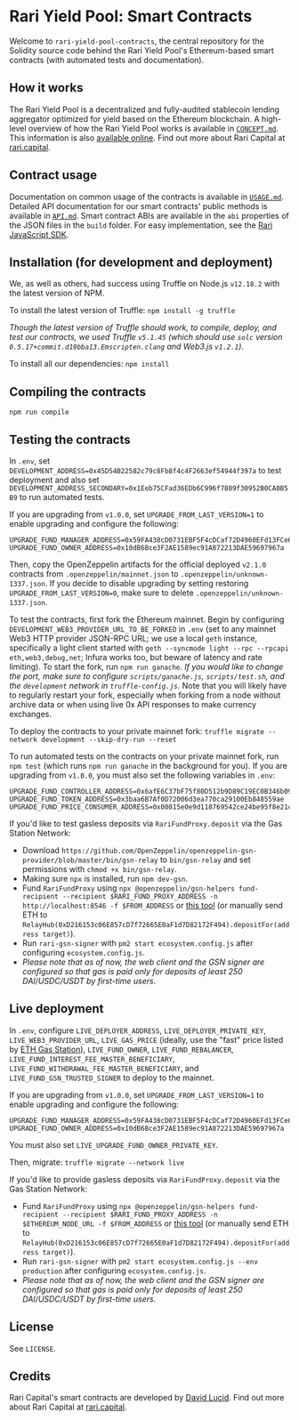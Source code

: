 # Rari Yield Pool: Smart Contracts

Welcome to `rari-yield-pool-contracts`, the central repository for the Solidity source code behind the Rari Yield Pool's Ethereum-based smart contracts (with automated tests and documentation).

## How it works

The Rari Yield Pool is a decentralized and fully-audited stablecoin lending aggregator optimized for yield based on the Ethereum blockchain. A high-level overview of how the Rari Yield Pool works is available in [`CONCEPT.md`](CONCEPT.md). This information is also [available online](https://rari.capital/current.html). Find out more about Rari Capital at [rari.capital](https://rari.capital).

## Contract usage

Documentation on common usage of the contracts is available in [`USAGE.md`](USAGE.md). Detailed API documentation for our smart contracts' public methods is available in [`API.md`](API.md). Smart contract ABIs are available in the `abi` properties of the JSON files in the `build` folder. For easy implementation, see the [Rari JavaScript SDK](https://github.com/Rari-Capital/rari-sdk).

## Installation (for development and deployment)

We, as well as others, had success using Truffle on Node.js `v12.18.2` with the latest version of NPM.

To install the latest version of Truffle: `npm install -g truffle`

*Though the latest version of Truffle should work, to compile, deploy, and test our contracts, we used Truffle `v5.1.45` (which should use `solc` version `0.5.17+commit.d19bba13.Emscripten.clang` and Web3.js `v1.2.1`).*

To install all our dependencies: `npm install`

## Compiling the contracts

`npm run compile`

## Testing the contracts

In `.env`, set `DEVELOPMENT_ADDRESS=0x45D54B22582c79c8Fb8f4c4F2663ef54944f397a` to test deployment and also set `DEVELOPMENT_ADDRESS_SECONDARY=0x1Eeb75CFad36EDb6C996f7809f30952B0CA0B5B9` to run automated tests.

If you are upgrading from `v1.0.0`, set `UPGRADE_FROM_LAST_VERSION=1` to enable upgrading and configure the following:

    UPGRADE_FUND_MANAGER_ADDRESS=0x59FA438cD0731EBF5F4cDCaf72D4960EFd13FCe6
    UPGRADE_FUND_OWNER_ADDRESS=0x10dB6Bce3F2AE1589ec91A872213DAE59697967a

Then, copy the OpenZeppelin artifacts for the official deployed `v2.1.0` contracts from `.openzeppelin/mainnet.json` to `.openzeppelin/unknown-1337.json`. If you decide to disable upgrading by setting restoring `UPGRADE_FROM_LAST_VERSION=0`, make sure to delete `.openzeppelin/unknown-1337.json`.

To test the contracts, first fork the Ethereum mainnet. Begin by configuring `DEVELOPMENT_WEB3_PROVIDER_URL_TO_BE_FORKED` in `.env` (set to any mainnet Web3 HTTP provider JSON-RPC URL; we use a local `geth` instance, specifically a light client started with `geth --syncmode light --rpc --rpcapi eth,web3,debug,net`; Infura works too, but beware of latency and rate limiting). To start the fork, run `npm run ganache`. *If you would like to change the port, make sure to configure `scripts/ganache.js`, `scripts/test.sh`, and the `development` network in `truffle-config.js`.* Note that you will likely have to regularly restart your fork, especially when forking from a node without archive data or when using live 0x API responses to make currency exchanges.

To deploy the contracts to your private mainnet fork: `truffle migrate --network development --skip-dry-run --reset`

To run automated tests on the contracts on your private mainnet fork, run `npm test` (which runs `npm run ganache` in the background for you). If you are upgrading from `v1.0.0`, you must also set the following variables in `.env`:

    UPGRADE_FUND_CONTROLLER_ADDRESS=0x6afE6C37bF75f80D512b9D89C19EC0B346b09a8d
    UPGRADE_FUND_TOKEN_ADDRESS=0x3baa6B7Af0D72006d3ea770ca29100Eb848559ae
    UPGRADE_FUND_PRICE_CONSUMER_ADDRESS=0x00815e0e9d118769542ce24be95f8e21c60e5561

If you'd like to test gasless deposits via `RariFundProxy.deposit` via the Gas Station Network:

* Download `https://github.com/OpenZeppelin/openzeppelin-gsn-provider/blob/master/bin/gsn-relay` to `bin/gsn-relay` and set permissions with `chmod +x bin/gsn-relay`.
* Making sure `npx` is installed, run `npm dev-gsn`.
* Fund `RariFundProxy` using `npx @openzeppelin/gsn-helpers fund-recipient --recipient $RARI_FUND_PROXY_ADDRESS -n http://localhost:8546 -f $FROM_ADDRESS` or [this tool](https://www.opengsn.org/recipients) (or manually send ETH to `RelayHub(0xD216153c06E857cD7f72665E0aF1d7D82172F494).depositFor(address target)`).
* Run `rari-gsn-signer` with `pm2 start ecosystem.config.js` after configuring `ecosystem.config.js`.
* *Please note that as of now, the web client and the GSN signer are configured so that gas is paid only for deposits of least 250 DAI/USDC/USDT by first-time users.*

## Live deployment

In `.env`, configure `LIVE_DEPLOYER_ADDRESS`, `LIVE_DEPLOYER_PRIVATE_KEY`, `LIVE_WEB3_PROVIDER_URL`, `LIVE_GAS_PRICE` (ideally, use the "fast" price listed by [ETH Gas Station](https://www.ethgasstation.info/)), `LIVE_FUND_OWNER`, `LIVE_FUND_REBALANCER`, `LIVE_FUND_INTEREST_FEE_MASTER_BENEFICIARY`, `LIVE_FUND_WITHDRAWAL_FEE_MASTER_BENEFICIARY`, and `LIVE_FUND_GSN_TRUSTED_SIGNER` to deploy to the mainnet.

If you are upgrading from `v1.0.0`, set `UPGRADE_FROM_LAST_VERSION=1` to enable upgrading and configure the following:

    UPGRADE_FUND_MANAGER_ADDRESS=0x59FA438cD0731EBF5F4cDCaf72D4960EFd13FCe6
    UPGRADE_FUND_OWNER_ADDRESS=0x10dB6Bce3F2AE1589ec91A872213DAE59697967a

You must also set `LIVE_UPGRADE_FUND_OWNER_PRIVATE_KEY`.

Then, migrate: `truffle migrate --network live`

If you'd like to provide gasless deposits via `RariFundProxy.deposit` via the Gas Station Network:

* Fund `RariFundProxy` using `npx @openzeppelin/gsn-helpers fund-recipient --recipient $RARI_FUND_PROXY_ADDRESS -n $ETHEREUM_NODE_URL -f $FROM_ADDRESS` or [this tool](https://www.opengsn.org/recipients) (or manually send ETH to `RelayHub(0xD216153c06E857cD7f72665E0aF1d7D82172F494).depositFor(address target)`).
* Run `rari-gsn-signer` with `pm2 start ecosystem.config.js --env production` after configuring `ecosystem.config.js`.
* *Please note that as of now, the web client and the GSN signer are configured so that gas is paid only for deposits of least 250 DAI/USDC/USDT by first-time users.*

## License

See `LICENSE`.

## Credits

Rari Capital's smart contracts are developed by [David Lucid](https://github.com/davidlucid). Find out more about Rari Capital at [rari.capital](https://rari.capital).
